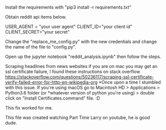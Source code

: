 Install the requirements with "pip3 install -r requirements.txt"

Obtain reddit api items below.

USER_AGENT = "your user agent"
CLIENT_ID="your client id"
CLIENT_SECRET="your secret"

Change the "replace_me_config.py" with the new credentials and change the name of the file to "config.py".

Open up the jupyter notebook "reddit_analysis.ipynb" then follow the steps.

Scraping headlines from news websites if you are on mac you may get an ssl certificate failure, I found these instructions on stack overflow https://stackoverflow.com/questions/50236117/scraping-ssl-certificate-verify-failed-error-for-http-en-wikipedia-org
    *Once upon a time I stumbled with this issue. If you're using macOS go to Macintosh HD > Applications > Python3.6 folder (or *whatever version of python you're using) > double click on "Install Certificates.command" file. :D

This fix worked for me.

This file was created watching Part Time Larry on youtube, he is good dude.
